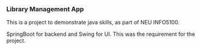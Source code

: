 ### Library Management App

This is a project to demonstrate java skills, as part of NEU INFO5100.

SpringBoot for backend and Swing for UI. This was the requirement for the project.